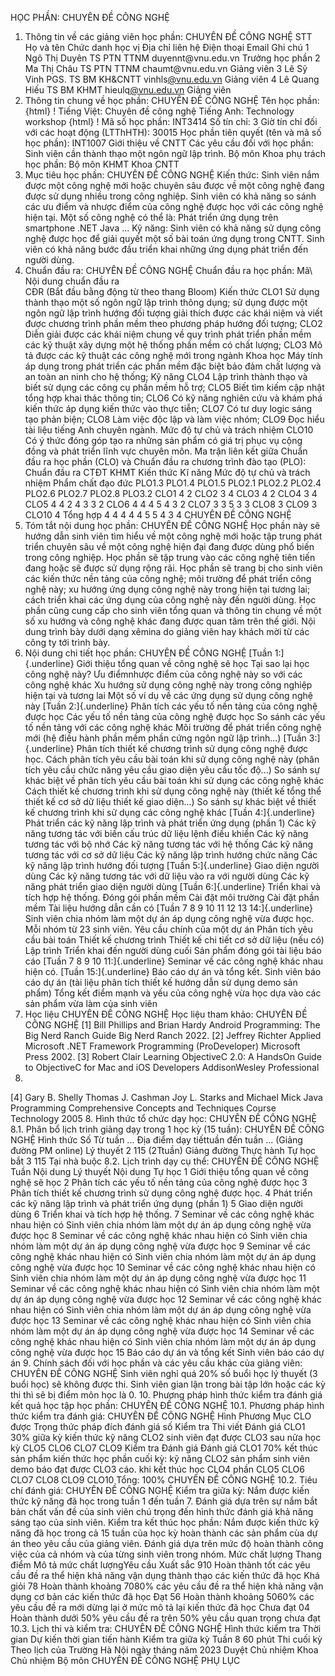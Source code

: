 HỌC PHẦN: CHUYÊN ĐỀ CÔNG NGHỆ
1. Thông tin về các giảng viên học phần: CHUYÊN ĐỀ CÔNG NGHỆ
STT Họ và tên Chức danh học vị Địa chỉ liên hệ Điện thoại Email Ghi chú 1 Ngô Thị Duyên TS PTN TTNM duyennt\@vnu.edu.vn Trưởng học phần
2 Ma Thị Châu TS PTN TTNM chaumt\@vnu.edu.vn Giảng viên
3 Lê Sỹ Vinh PGS. TS BM KH&CNTT vinhls[\@vnu.edu.vn](mailto:thainp@vnu.edu.vn) Giảng viên
4 Lê Quang Hiếu TS BM KHMT hieulq[\@vnu.edu.vn](mailto:cuongla@vnu.edu.vn) Giảng viên
2. Thông tin chung về học phần: CHUYÊN ĐỀ CÔNG NGHỆ Tên học phần:
{html}
! Tiếng Việt: Chuyên đề công nghệ Tiếng Anh: Technology workshop
{html}
! Mã số học phần: INT3414 Số tín chỉ: 3 Giờ tín chỉ đối với các hoạt động (LTThHTH): 30015 Học phần tiên quyết (tên và mã số học phần): INT1007 Giới thiệu
về CNTT Các yêu cầu đối với học phần: Sinh viên cần thành thạo một ngôn ngữ
lập trình. Bộ môn Khoa phụ trách học phần: Bộ môn KHMT Khoa CNTT
3. Mục tiêu học phần: CHUYÊN ĐỀ CÔNG NGHỆ Kiến thức: Sinh viên nắm được một công nghệ mới hoặc chuyên sâu được về một công nghệ đang được sử dụng nhiều trong công nghiệp. Sinh viên có khả năng so sánh các ưu điểm và nhược điểm của công nghệ được học với các công nghệ hiện tại. Một số công nghệ có thể là: Phát triển ứng dụng trên smartphone .NET Java \... Kỹ năng: Sinh viên có khả năng sử dụng công nghệ được học để giải quyết một số bài toán ứng dụng trong CNTT. Sinh viên có khả năng bước đầu triển khai những ứng dụng phát triển đến người dùng.
4. Chuẩn đầu ra: CHUYÊN ĐỀ CÔNG NGHỆ
Chuẩn đầu ra học phần: Mã\ Nội dung chuẩn đầu ra\
CĐR (Bắt đầu bằng động từ theo thang Bloom) Kiến thức
CLO1 Sử dụng thành thạo một số ngôn ngữ lập trình thông dụng; sử dụng được một ngôn ngữ lập trình hướng đối tượng giải thích được các khái niệm và viết được chương trình phần mềm theo phương pháp hướng đối tượng;
CLO2 Diễn giải được các khái niệm chung về quy trình phát triển phần mềm các kỹ thuật xây dựng một hệ thống phần mềm có chất lượng;
CLO3 Mô tả được các kỹ thuật các công nghệ mới trong ngành Khoa học Máy tính áp dụng trong phát triển các phần mềm đặc biệt bảo đảm chất lượng và an toàn an ninh cho hệ thống;
Kỹ năng
CLO4 Lập trình thành thạo và biết sử dụng các công cụ phần mềm hỗ trợ;
CLO5 Biết tìm kiếm cập nhật tổng hợp khai thác thông tin;
CLO6 Có kỹ năng nghiên cứu và khám phá kiến thức áp dụng kiến thức vào thực tiễn;
CLO7 Có tư duy logic sáng tạo phản biện;
CLO8 Làm việc độc lập và làm việc nhóm;
CLO9 Đọc hiểu tài liệu tiếng Anh chuyên ngành.
Mức độ tự chủ và trách nhiệm
CLO10 Có ý thức đóng góp tạo ra những sản phẩm có giá trị phục vụ cộng đồng và phát triển lĩnh vực chuyên môn. Ma trận liên kết giữa Chuẩn đầu ra học phần (CLO) và Chuẩn đầu ra
chương trình đào tạo (PLO):
Chuẩn đầu ra CTĐT KHMT Kiến thức Kĩ năng Mức độ tự chủ và trách nhiệm Phẩm chất đạo đức
PLO1.3 PLO1.4 PLO1.5 PLO2.1 PLO2.2 PLO2.4 PLO2.6 PLO2.7 PLO2.8 PLO3.2
CLO1 4 2
CLO2 3 4
CLO3 4 2
CLO4 3 4
CLO5 4 4 2 4 3 3 2
CLO6 4 4 4 5 4 3 2
CLO7 3 3 5 3 3
CLO8 3
CLO9 3
CLO10 4
Tổng hợp 4 4 4 4 4 5 5 4 3 4
CHUYÊN ĐỀ CÔNG NGHỆ
5. Tóm tắt nội dung học phần: CHUYÊN ĐỀ CÔNG NGHỆ
Học phần này sẽ hướng dẫn sinh viên tìm hiểu về một công nghệ mới hoặc
tập trung phát triển chuyên sâu về một công nghệ hiện đại đang được dùng
phổ biến trong công nghiệp. Học phần sẽ tập trung vào các công nghệ tiên
tiến đang hoặc sẽ được sử dụng rộng rãi. Học phần sẽ trang bị cho sinh
viên các kiến thức nền tảng của công nghệ; môi trường để phát triển công
nghệ này; xu hướng ứng dụng công nghệ này trong hiện tại tương lai;
cách triển khai các ứng dụng của công nghệ này đến người dùng.
Học phần cũng cung cấp cho sinh viên tổng quan và thông tin chung về một
số xu hướng và công nghệ khác đang được quan tâm trên thế giới. Nội dung
trình bày dưới dạng xêmina do giảng viên hay khách mời từ các công ty
tới trình bày.
6. Nội dung chi tiết học phần: CHUYÊN ĐỀ CÔNG NGHỆ
[Tuần 1:]{.underline} Giới thiệu tổng quan về công nghệ sẽ học Tại sao lại học công nghệ này? Ưu điểmnhược điểm của công nghệ này so với các công nghệ khác Xu hướng sử dụng công nghệ này trong công nghiệp hiện tại và tương lai Một số ví dụ về các ứng dụng sử dụng công nghệ này
[Tuần 2:]{.underline} Phân tích các yếu tố nền tảng của công nghệ
được học Các yếu tố nền tảng của công nghệ được học So sánh các yếu tố nền tảng với các công nghệ khác Môi trường để phát triển công nghệ mới (hệ điều hành phần mềm phần cứng ngôn ngữ lập trình...)
[Tuần 3:]{.underline} Phân tích thiết kế chương trình sử dụng công
nghệ được học. Cách phân tích yêu cầu bài toán khi sử dụng công nghệ này (phân tích yêu cầu chức năng yêu cầu giao diện yêu cầu tốc độ...) So sánh sự khác biệt về phân tích yêu cầu bài toán khi sử dụng các công nghệ khác Cách thiết kế chương trình khi sử dụng công nghệ này (thiết kế tổng thể thiết kế cơ sở dữ liệu thiết kế giao diện...) So sánh sự khác biệt về thiết kế chương trình khi sử dụng các công nghệ khác
[Tuần 4:]{.underline} Phát triển các kỹ năng lập trình và phát triển
ứng dụng (phần 1) Các kỹ năng tương tác với biến cấu trúc dữ liệu lệnh điều khiển Các kỹ năng tương tác với bộ nhớ Các kỹ năng tương tác với hệ thống Các kỹ năng tương tác với cơ sở dữ liệu Các kỹ năng lập trình hướng chức năng Các kỹ năng lập trình hướng đối tượng
[Tuần 5:]{.underline} Giao diện người dùng Các kỹ năng tương tác với dữ liệu vào ra với người dùng Các kỹ năng phát triển giao diện người dùng
[Tuần 6:]{.underline} Triển khai và tích hợp hệ thống. Đóng gói phần mềm Cài đặt môi trường Cài đặt phần mềm Tài liệu hướng dẫn cần có
[Tuần 7 8 9 10 11 12 13 14:]{.underline} Sinh viên chia nhóm
làm một dự án áp dụng công nghệ vừa được học. Mỗi nhóm từ 23 sinh viên.
Yêu cầu chính của một dự án Phân tích yêu cầu bài toán Thiết kế chương trình Thiết kế chi tiết cơ sở dữ liệu (nếu có) Lập trình Triển khai đến người dùng cuối Sản phẩm đóng gói tài liệu báo cáo
[Tuần 7 8 9 10 11:]{.underline} Seminar về các công nghệ khác
nhau hiện có.
[Tuần 15:]{.underline} Báo cáo dự án và tổng kết. Sinh viên báo cáo dự án (tài liệu phân tích thiết kế hướng dẫn sử dụng demo sản phẩm) Tổng kết điểm mạnh và yếu của công nghệ vừa học dựa vào các sản phẩm vừa làm của sinh viên
7. Học liệu CHUYÊN ĐỀ CÔNG NGHỆ
Học liệu tham khảo: CHUYÊN ĐỀ CÔNG NGHỆ \[1\] Bill Phillips and Brian Hardy Android Programming: The Big Nerd
Ranch Guide Big Nerd Ranch 2022.
\[2\] Jeffrey Richter Applied Microsoft .NET Framework Programming
(ProDeveloper) Microsoft Press 2002.
\[3\] Robert Clair Learning ObjectiveC 2.0: A HandsOn Guide to
ObjectiveC for Mac and iOS Developers AddisonWesley Professional
2010.
\[4\] Gary B. Shelly Thomas J. Cashman Joy L. Starks and Michael Mick
Java Programming Comprehensive Concepts and Techniques Course
Technology 2005
8. Hình thức tổ chức dạy học: CHUYÊN ĐỀ CÔNG NGHỆ
8.1. Phân bổ lịch trình giảng dạy trong 1 học kỳ (15 tuần): CHUYÊN ĐỀ CÔNG NGHỆ Hình thức Số Từ tuần ... Địa điểm dạy tiếttuần đến tuần ... (Giảng đường PM online) Lý thuyết 2 115 (2Ttuần) Giảng đường Thực hành Tự học bắt 3 115 Tại nhà buộc 8.2. Lịch trình dạy cụ thể: CHUYÊN ĐỀ CÔNG NGHỆ Tuần Nội dung Lý thuyết Nội dung Tự học 1 Giới thiệu tổng quan về công nghệ sẽ học
2 Phân tích các yếu tố nền tảng của công nghệ được học
3 Phân tích thiết kế chương trình sử dụng công nghệ được học.
4 Phát triển các kỹ năng lập trình và phát triển ứng dụng (phần 1)
5 Giao diện người dùng
6 Triển khai và tích hợp hệ thống.
7 Seminar về các công nghệ khác nhau hiện có Sinh viên chia nhóm làm một dự án áp dụng công nghệ vừa được học
8 Seminar về các công nghệ khác nhau hiện có Sinh viên chia nhóm làm một dự án áp dụng công nghệ vừa được học
9 Seminar về các công nghệ khác nhau hiện có Sinh viên chia nhóm làm một dự án áp dụng công nghệ vừa được học
10 Seminar về các công nghệ khác nhau hiện có Sinh viên chia nhóm làm một dự án áp dụng công nghệ vừa được học
11 Seminar về các công nghệ khác nhau hiện có Sinh viên chia nhóm làm một dự án áp dụng công nghệ vừa được học
12 Seminar về các công nghệ khác nhau hiện có Sinh viên chia nhóm làm một dự án áp dụng công nghệ vừa được học
13 Seminar về các công nghệ khác nhau hiện có Sinh viên chia nhóm làm một dự án áp dụng công nghệ vừa được học
14 Seminar về các công nghệ khác nhau hiện có Sinh viên chia nhóm làm một dự án áp dụng công nghệ vừa được học
15 Báo cáo dự án và tổng kết Sinh viên báo cáo dự án
9. Chính sách đối với học phần và các yêu cầu khác của giảng viên: CHUYÊN ĐỀ CÔNG NGHỆ Sinh viên nghỉ quá 20% số buổi học lý thuyết (3 buổi học) sẽ không được thi. Sinh viên gian lận trong bài tập lớn hoặc các kỳ thi thì sẽ bị điểm môn học là 0.
10. Phương pháp hình thức kiểm tra đánh giá kết quả học tập học phần: CHUYÊN ĐỀ CÔNG NGHỆ
10.1. Phương pháp hình thức kiểm tra đánh giá: CHUYÊN ĐỀ CÔNG NGHỆ Hình Phương Mục CLO được Trọng thức pháp đích đánh giá số Kiểm tra Thi viết Đánh giá CLO1 30% giữa kỳ kiến thức kỹ năng CLO2 sinh viên đạt được CLO3 sau nửa học kỳ CLO5 CLO6 CLO7 CLO9 Kiểm tra Đánh giá Đánh giá CLO1 70% kết thúc sản phẩm kiến thức học phần cuối kỳ: kỹ năng CLO2 sản phẩm sinh viên demo báo đạt được CLO3 cáo. khi kết thúc học CLO4 phần CLO5 CLO6 CLO7 CLO8 CLO9 CLO10 Tổng: 100% CHUYÊN ĐỀ CÔNG NGHỆ 10.2. Tiêu chí đánh giá: CHUYÊN ĐỀ CÔNG NGHỆ Kiểm tra giữa kỳ: Nắm được kiến thức kỹ năng đã học trong tuần 1 đến tuần 7. Đánh giá dựa trên sự nắm bắt bản chất vấn đề của sinh viên chú trọng đến hình thức đánh giá khả năng sáng tạo của sinh viên. Kiểm tra kết thúc học phần: Nắm được kiến thức kỹ năng đã học trong cả 15 tuần của học kỳ hoàn thành các sản phẩm cùa dự án theo yêu cầu của giảng viên. Đánh giá dựa trên mức độ hoàn thành công việc của cả nhóm và của từng sinh viên trong nhóm.
Mức chất lượng Thang điểm Mô tả mức chất lượngYêu cầu Xuất sắc 910 Hoàn thành tốt các yêu cầu đề ra thể hiện khả năng vận dụng thành thạo các kiến thức đã học
Khá giỏi 78 Hoàn thành khoảng 7080% các yêu cầu đề ra thể hiện khả năng vận dụng cơ bản các kiến thức đã học
Đạt 56 Hoàn thành khoảng 5060% các yêu cầu đề ra mới dừng lại ở mức mô tả lại kiến thức đã học
Chưa đạt 04 Hoàn thành dưới 50% yêu cầu đề ra trên 50% yêu cầu quan trọng chưa đạt
10.3. Lịch thi và kiểm tra: CHUYÊN ĐỀ CÔNG NGHỆ Hình thức kiểm tra Thời gian Dự kiến thời gian tiến hành Kiểm tra giữa kỳ Tuần 8 60 phút
Thi cuối kỳ Theo lịch của Trường
Hà Nội ngày tháng năm 2023 Duyệt Chủ nhiệm Khoa Chủ nhiệm Bộ môn CHUYÊN ĐỀ CÔNG NGHỆ
PHỤ LỤC